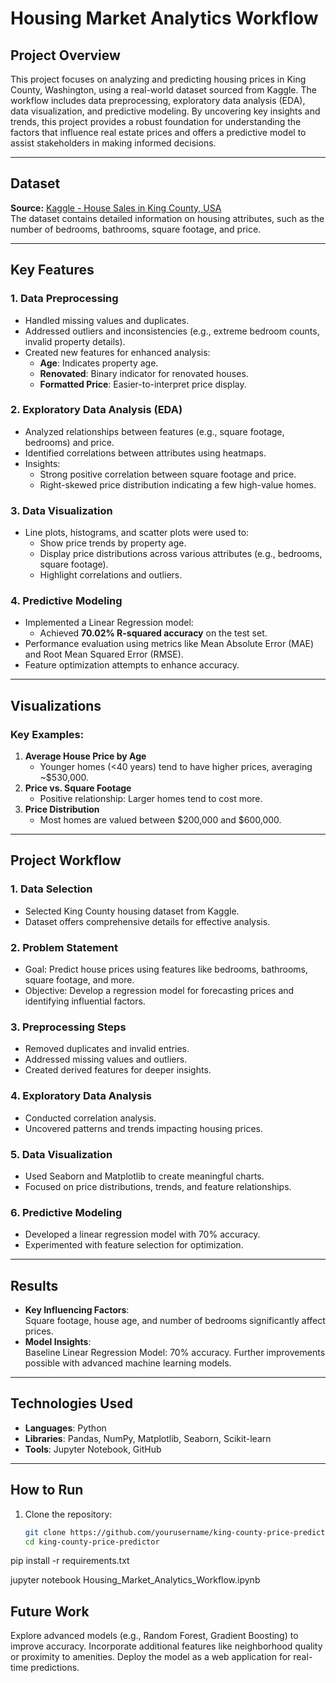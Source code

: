 # **Housing Market Analytics Workflow**

## **Project Overview**
This project focuses on analyzing and predicting housing prices in King County, Washington, using a real-world dataset sourced from Kaggle. The workflow includes data preprocessing, exploratory data analysis (EDA), data visualization, and predictive modeling. By uncovering key insights and trends, this project provides a robust foundation for understanding the factors that influence real estate prices and offers a predictive model to assist stakeholders in making informed decisions.

---

## **Dataset**
**Source:** [Kaggle - House Sales in King County, USA](https://www.kaggle.com/datasets/harlfoxem/housesalesprediction)  
The dataset contains detailed information on housing attributes, such as the number of bedrooms, bathrooms, square footage, and price.

---

## **Key Features**
### 1. **Data Preprocessing**
   - Handled missing values and duplicates.
   - Addressed outliers and inconsistencies (e.g., extreme bedroom counts, invalid property details).
   - Created new features for enhanced analysis:
     - **Age**: Indicates property age.
     - **Renovated**: Binary indicator for renovated houses.
     - **Formatted Price**: Easier-to-interpret price display.

### 2. **Exploratory Data Analysis (EDA)**
   - Analyzed relationships between features (e.g., square footage, bedrooms) and price.
   - Identified correlations between attributes using heatmaps.
   - Insights:
     - Strong positive correlation between square footage and price.
     - Right-skewed price distribution indicating a few high-value homes.

### 3. **Data Visualization**
   - Line plots, histograms, and scatter plots were used to:
     - Show price trends by property age.
     - Display price distributions across various attributes (e.g., bedrooms, square footage).
     - Highlight correlations and outliers.

### 4. **Predictive Modeling**
   - Implemented a Linear Regression model:
     - Achieved **70.02% R-squared accuracy** on the test set.
   - Performance evaluation using metrics like Mean Absolute Error (MAE) and Root Mean Squared Error (RMSE).
   - Feature optimization attempts to enhance accuracy.

---

## **Visualizations**
### Key Examples:
1. **Average House Price by Age**  
   - Younger homes (<40 years) tend to have higher prices, averaging ~$530,000.
2. **Price vs. Square Footage**  
   - Positive relationship: Larger homes tend to cost more.
3. **Price Distribution**  
   - Most homes are valued between $200,000 and $600,000.

---

## **Project Workflow**
### 1. **Data Selection**
- Selected King County housing dataset from Kaggle.
- Dataset offers comprehensive details for effective analysis.

### 2. **Problem Statement**
- Goal: Predict house prices using features like bedrooms, bathrooms, square footage, and more.
- Objective: Develop a regression model for forecasting prices and identifying influential factors.

### 3. **Preprocessing Steps**
- Removed duplicates and invalid entries.
- Addressed missing values and outliers.
- Created derived features for deeper insights.

### 4. **Exploratory Data Analysis**
- Conducted correlation analysis.
- Uncovered patterns and trends impacting housing prices.

### 5. **Data Visualization**
- Used Seaborn and Matplotlib to create meaningful charts.
- Focused on price distributions, trends, and feature relationships.

### 6. **Predictive Modeling**
- Developed a linear regression model with 70% accuracy.
- Experimented with feature selection for optimization.

---

## **Results**
- **Key Influencing Factors**:  
  Square footage, house age, and number of bedrooms significantly affect prices.
- **Model Insights**:  
  Baseline Linear Regression Model: 70% accuracy. Further improvements possible with advanced machine learning models.

---

## **Technologies Used**
- **Languages**: Python  
- **Libraries**: Pandas, NumPy, Matplotlib, Seaborn, Scikit-learn  
- **Tools**: Jupyter Notebook, GitHub  

---

## **How to Run**
1. Clone the repository:
   ```bash
   git clone https://github.com/yourusername/king-county-price-predictor.git
   cd king-county-price-predictor

pip install -r requirements.txt

jupyter notebook Housing_Market_Analytics_Workflow.ipynb


## **Future Work**
Explore advanced models (e.g., Random Forest, Gradient Boosting) to improve accuracy.
Incorporate additional features like neighborhood quality or proximity to amenities.
Deploy the model as a web application for real-time predictions.
